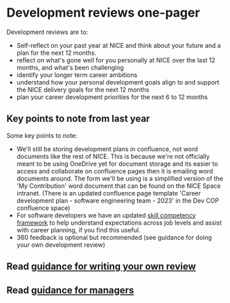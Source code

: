 
# Development reviews one-pager

Development reviews are to:
 
* Self-reflect on your past year at NICE and think about your future and a plan for the next 12 months.
* reflect on what's gone well for you personally at NICE over the last 12 months, and what's been challenging 
* identify your longer term career ambitions
* understand how your personal development goals align to and support the NICE delivery goals for the next 12 months
* plan your career development priorities for the next 6 to 12 months 

## Key points to note from last year
Some key points to note: 
 
* We'll still be storing development plans in confluence, not word documents like the rest of NICE.  This is because we're not officially meant to be using OneDrive yet for document storage and its easier to access and collaborate on confluence pages then it is emailing word documents around.  The form we'll be using is a simplified version of the 'My Contribution' word document that can be found on the NICE Space intranet. (There is an updated confluence page template 'Career development plan - software engineering team - 2023' in the Dev COP confluence space)
* For software developers we have an updated [skill competency framework](https://niceuk-my.sharepoint.com/:x:/g/personal/james_kirk_nice_org_uk/ETtFM-cqCH9Krsm_aGe8NQkB6Mttmb3cpYYqIFVTYVjOhg?e=K7HMRZ) to help understand expectations across job levels and assist with career planning, if you find this useful.
* 360 feedback is optional but recommended (see guidance for doing your own development review)

## Read [guidance for writing your own review](guidance-for-own-review.md)

## Read [guidance for managers](guidance-for-managers.md)
  
